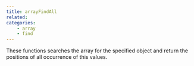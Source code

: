 ```yaml
---
title: arrayFindAll
related:
categories:
    - array
    - find
---
```


These functions searches the array for the specified object and return the positions of all occurrence of this values.